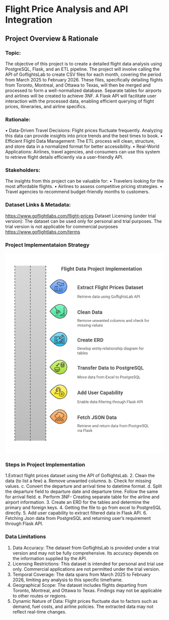 # Flight Price Analysis and API Integration

## Project Overview & Rationale
### Topic:
The objective of this project is to create a detailed flight data analysis using PostgreSQL, Flask, and an ETL pipeline. The project will involve calling the API of GoflightsLab to create CSV files for each month, covering the period from March 2025 to February 2026. These files, specifically detailing flights from Toronto, Montreal, and Ottawa to Texas, will then be merged and processed to form a well-normalized database. Separate tables for airports and airlines will be created to achieve 3NF. A Flask API will facilitate user interaction with the processed data, enabling efficient querying of flight prices, itineraries, and airline specifics.
### Rationale:
•	Data-Driven Travel Decisions: Flight prices fluctuate frequently. Analyzing this data can provide insights into price trends and the best times to book.
•	Efficient Flight Data Management: The ETL process will clean, structure, and store data in a normalized format for better accessibility.
•	Real-World Applications: Airlines, travel agencies, and consumers can use this system to retrieve flight details efficiently via a user-friendly API.
### Stakeholders:
The insights from this project can be valuable for:
•	Travelers looking for the most affordable flights.
•	Airlines to assess competitive pricing strategies.
•	Travel agencies to recommend budget-friendly months to customers.
### Dataset Links & Metadata:
https://www.goflightlabs.com/flight-prices
Dataset Licensing (under trial version): The dataset can be used only for personal and trial purposes. The trial version is not applicable for commercial purposes
https://www.goflightlabs.com/terms

###  Project Implementataion Strategy
 ![Dashboard Screenshot](ImplementationStrategy.png)

### Steps in Project Implementation
1.Extract flight prices dataset using the API of GoflightsLab.
2. Clean the data (to list a few)
    a. Remove unwanted columns.
    b. Check for missing values.
    c. Convert the departure and arrival time to datetime format.
    d. Split the departure field to departure date and departure time. Follow the same for arrival field.
    e. Perform 3NF- Creating separate table for the airline and airport information.
3. Create an ERD for the tables and determine the primary and foreign keys.
4. Getting the file to go from excel to PostgreSQL directly.
5. Add user capability to extract filtered data in Flask API.
6. Fetching Json data from PostgreSQL and returning user’s requirement through Flask API.

### Data Limitations
1.	Data Accuracy: The dataset from GoflightsLab is provided under a trial version and may not be fully comprehensive. Its accuracy depends on the information supplied by the API.
2.	Licensing Restrictions: This dataset is intended for personal and trial use only. Commercial applications are not permitted under the trial version.
3.	Temporal Coverage: The data spans from March 2025 to February 2026, limiting any analysis to this specific timeframe.
4.	Geographical Scope: The dataset includes flights departing from Toronto, Montreal, and Ottawa to Texas. Findings may not be applicable to other routes or regions.
5.	Dynamic Nature of Data: Flight prices fluctuate due to factors such as demand, fuel costs, and airline policies. The extracted data may not reflect real-time changes.
